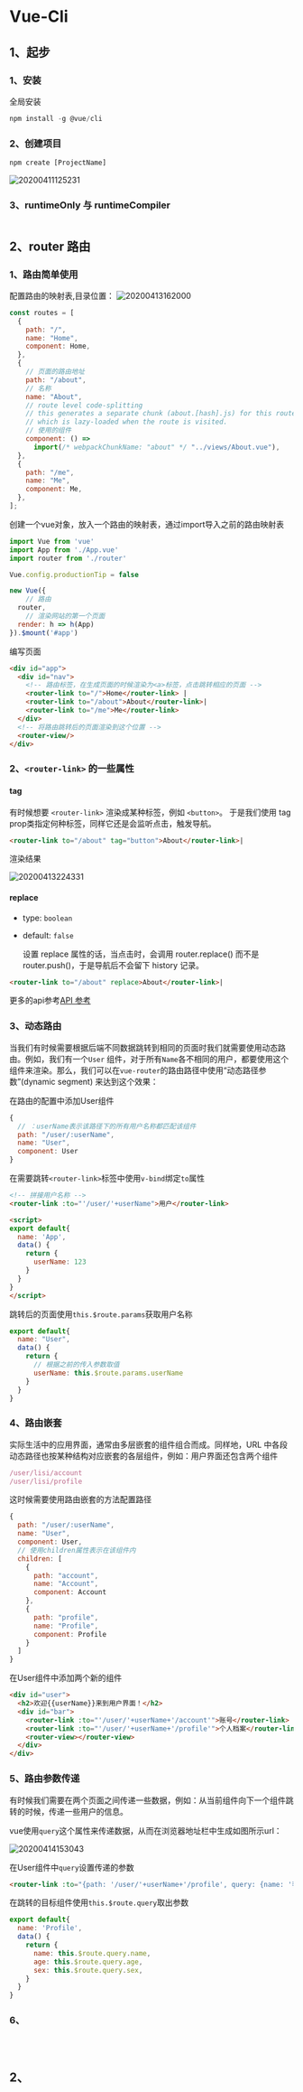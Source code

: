 <!--
 * @Author: your name
 * @Date: 2020-04-11 12:15:52
 * @LastEditTime: 2020-04-14 15:09:10
 * @LastEditors: Please set LastEditors
 * @Description: In User Settings Edit
 * @FilePath: \VueLearn\6、vue-cli.md
 -->

# Vue-Cli

## 1、起步

### 1、安装

全局安装

```js
npm install -g @vue/cli
```

### 2、创建项目

```cmd
npm create [ProjectName]
```

![20200411125231](https://cdn.jsdelivr.net/gh/1134642046/ImageBed/PythonLearn/20200411125231.png)

### 3、runtimeOnly 与 runtimeCompiler

```js
```

## 2、router 路由

### 1、路由简单使用

配置路由的映射表,目录位置：
![20200413162000](https://cdn.jsdelivr.net/gh/1134642046/ImageBed/VueLearn/20200413162000.png)

```js
const routes = [
  {
    path: "/",
    name: "Home",
    component: Home,
  },
  {
    // 页面的路由地址
    path: "/about",
    // 名称
    name: "About",
    // route level code-splitting
    // this generates a separate chunk (about.[hash].js) for this route
    // which is lazy-loaded when the route is visited.
    // 使用的组件
    component: () =>
      import(/* webpackChunkName: "about" */ "../views/About.vue"),
  },
  {
    path: "/me",
    name: "Me",
    component: Me,
  },
];
```

创建一个vue对象，放入一个路由的映射表，通过import导入之前的路由映射表

```js
import Vue from 'vue'
import App from './App.vue'
import router from './router'

Vue.config.productionTip = false

new Vue({
	// 路由
  router,
	// 渲染网站的第一个页面
  render: h => h(App)
}).$mount('#app')
```

编写页面

```html
<div id="app">
  <div id="nav">
    <!-- 路由标签，在生成页面的时候渲染为<a>标签，点击跳转相应的页面 -->
    <router-link to="/">Home</router-link> |
    <router-link to="/about">About</router-link>|
    <router-link to="/me">Me</router-link>
  </div>
  <!-- 将路由跳转后的页面渲染到这个位置 -->
  <router-view/>
</div>
```

### 2、`<router-link>` 的一些属性

#### tag

有时候想要 `<router-link>` 渲染成某种标签，例如 `<button>`。 于是我们使用 tag prop类指定何种标签，同样它还是会监听点击，触发导航。

```html
<router-link to="/about" tag="button">About</router-link>|
```

渲染结果

![20200413224331](https://cdn.jsdelivr.net/gh/1134642046/ImageBed/VueLearn/20200413224331.png)

#### replace

- type: `boolean`
- default: `false`

  设置 replace 属性的话，当点击时，会调用 router.replace() 而不是 router.push()，于是导航后不会留下 history 记录。

```html
<router-link to="/about" replace>About</router-link>|
```

更多的api参考[API 参考](https://router.vuejs.org/zh/api/)

### 3、动态路由

当我们有时候需要根据后端不同数据跳转到相同的页面时我们就需要使用动态路由。例如，我们有一个`User` 组件，对于所有`Name`各不相同的用户，都要使用这个组件来渲染。那么，我们可以在`vue-router`的路由路径中使用“动态路径参数”(dynamic segment) 来达到这个效果：

在路由的配置中添加User组件

```js
{
  // ：userName表示该路径下的所有用户名称都匹配该组件
  path: "/user/:userName",
  name: "User",
  component: User
}
```

在需要跳转`<router-link>`标签中使用`v-bind`绑定`to`属性

```html
<!-- 拼接用户名称 -->
<router-link :to="'/user/'+userName">用户</router-link>

<script>
export default{
  name: 'App',
  data() {
    return {
      userName: 123
    }
  }
}
</script>
```

跳转后的页面使用`this.$route.params`获取用户名称

```js
export default{
  name: "User",
  data() {
    return {
      // 根据之前的传入参数取值
      userName: this.$route.params.userName
    }
  }
}
```

### 4、路由嵌套

实际生活中的应用界面，通常由多层嵌套的组件组合而成。同样地，URL 中各段动态路径也按某种结构对应嵌套的各层组件，例如：用户界面还包含两个组件

```js
/user/lisi/account
/user/lisi/profile 
```

这时候需要使用路由嵌套的方法配置路径

```js
{
  path: "/user/:userName",
  name: "User",
  component: User,
  // 使用children属性表示在该组件内
  children: [
    {
      path: "account",
      name: "Account",
      component: Account
    },
    {
      path: "profile",
      name: "Profile",
      component: Profile
    }
  ]
}
```

在User组件中添加两个新的组件

```html
<div id="user">
  <h2>欢迎{{userName}}来到用户界面！</h2>
  <div id="bar">
    <router-link :to="'/user/'+userName+'/account'">账号</router-link>
    <router-link :to="'/user/'+userName+'/profile'">个人档案</router-link>
    <router-view></router-view>
  </div>
</div>
```

### 5、路由参数传递

有时候我们需要在两个页面之间传递一些数据，例如：从当前组件向下一个组件跳转的时候，传递一些用户的信息。

vue使用`query`这个属性来传递数据，从而在浏览器地址栏中生成如图所示url：

![20200414153043](https://cdn.jsdelivr.net/gh/1134642046/ImageBed/VueLearn/20200414153043.png)

在User组件中`query`设置传递的参数

```html
<router-link :to="{path: '/user/'+userName+'/profile', query: {name: '李四', age: 15, sex: '男'}}">个人档案</router-link>
```

在跳转的目标组件使用`this.$route.query`取出参数

```js
export default{
  name: 'Profile',
  data() {
    return {
      name: this.$route.query.name,
      age: this.$route.query.age,
      sex: this.$route.query.sex,
    }
  }
}
```

### 6、



```js

```

```js

```

```js

```

## 2、
